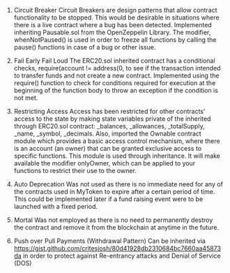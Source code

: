 1. Circuit Breaker
Circuit Breakers are design patterns that allow contract functionality to be stopped. This would be desirable in situations where there is a live contract where a bug has been detected. Implemented inheriting Pausable.sol from the OpenZeppelin Library. The modifier, whenNotPaused() is used in order to freeze all functions by calling the pause() functions in case of a bug or other issue. 

2. Fail Early Fail Loud
The ERC20.sol inherited contract has a conditional checks, require(account != address(0, to see if the transaction intended to transfer funds and not create a new contract. Implemented using the require() function to check for conditions required for execution at the beginning of the function body to throw an exception if the condition is not met.

3. Restricting Access
Access has been restricted for other contracts’ access to the state by making state variables private of the inherited through ERC20.sol contract: _balances, _allowances, _totalSupply, _name, _symbol, _decimals. Also, imported the Ownable contract module which provides a basic access control mechanism, where there is an account (an owner) that can be granted exclusive access to specific functions. This module is used through inheritance. It will make available the modifier onlyOwner, which can be applied to your functions to restrict their use to the owner.

4. Auto Deprecation
Was not used as there is no immediate need for any of the contracts used in MyToken to expire after a certain period of time. This could be implemented later if a fund raising event were to be launched with a fixed period.

5. Mortal
Was not employed as there is no need to permanently destroy the contract and remove it from the blockchain at anytime in the future.

6. Push over Pull Payments (Withdrawal Pattern)
Can be inherited via https://gist.github.com/critesjosh/80d41928db2310684bc7660aa45873da in order to protect against Re-entrancy attacks and Denial of Service (DOS)
